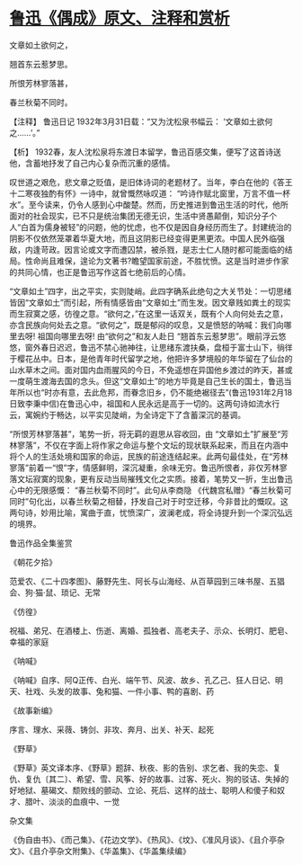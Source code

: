 # [鲁迅《偶成》原文、注释和赏析](https://www.vrrw.net/wx/9321.html)

文章如土欲何之，

翘首东云惹梦思。

所恨芳林寥落甚，

春兰秋菊不同时。

【注释】 鲁迅日记 1932年3月31日载：“又为沈松泉书幅云： ‘文章如土欲何之……’。”

【析】 1932春，友人沈松泉将东渡日本留学，鲁迅百感交集，便写了这首诗送他，含蓄地抒发了自己内心复杂而沉重的感情。

叹世道之艰危，悲文章之贬值，是旧体诗词的老题材了。当年，李白在他的《答王十二寒夜独酌有怀》一诗中，就曾慨然咏叹道： “吟诗作赋北窗里，万言不值一杯水”。至今读来，仍令人感到心中酸楚。然而，历史推进到鲁迅生活的时代，他所面对的社会现实，已不只是统治集团无德无识，生活中贤愚颠倒，知识分子个人“白首为儒身被轻”的问题，他的忧虑，也不仅是因自身经历而生了。封建统治的阴影不仅依然笼罩着华夏大地，而且这阴影已经变得更黑更浓。中国人民外临强敌，内逢苛政。因言论或文字而遭囚禁，被杀戮，是志士仁人随时都可能面临的结局。性命尚且难保，遑论为文著书?瞻望国家前途，不胜忧愤。这是当时进步作家的共同心情，也正是鲁迅写作这首七绝前后的心情。



“文章如土”四字，出之平实，实则陡峭。此四字确系此绝句之大关节处：一切思绪皆因“文章如土”而引起，所有情感皆由“文章如土”而生发。因文章贱如粪土的现实而生寂寞之感，彷徨之意。“欲何之，”在这里一话双关，既有个人向何处去之意，亦含民族向何处去之意。“欲何之”，既是郁闷的叹息，又是愤怒的呐喊：我们向哪里去呀! 祖国向哪里去呀! 由“欲何之”和友人赴日 “翘首东云惹梦思”。眼前浮云悠悠，窗外春日迟迟，鲁迅不禁心驰神往，让思绪东渡扶桑，盘桓于富士山下，徜徉于樱花丛中。日本，是他青年时代留学之地，他把许多梦境般的年华留在了仙台的山水草木之间。面对国内血雨腥风的今日，不免遥想在异国他乡渡过的昨天，甚或一度萌生渡海去国的念头。但这“文章如土”的地方毕竟是自己生长的国土，鲁迅当年所以也“时亦有意，去此危邦，而眷念旧乡，仍不能绝裾径去”(鲁迅1931年2月18日致李秉中信)在鲁迅心中，祖国和人民永远是高于一切的。这两句诗如流水行云，寓婉约于畅达，以平实见陡峭，为全诗定下了含蓄深沉的基调。

“所恨芳林寥落甚”，笔势一折，将无羁的遐思从容收回，由 “文章如土”扩展至“芳林寥落”，不仅在字面上将作家之命运与整个文坛的现状联系起来，而且在内涵中将个人的生活处境和国家的命运，民族的前途连结起来。此两句最佳处，在“芳林寥落”前着一“恨”字，情感鲜明，深沉凝重，余味无穷。鲁迅所恨者，非仅芳林寥落文坛寂寞的现象，更有反动当局摧残文化之实质。接着，笔势又一折，生出鲁迅心中的无限感慨： “春兰秋菊不同时”。此句从李商隐 《代魏宫私赠》“春兰秋菊可同时”句化出，以春兰秋菊之相替，抒发自己对于时空迁移，今非昔比的慨叹。这两句诗，妙用比喻，寓曲于直，忧愤深广，波澜老成，将全诗提升到一个深沉弘远的境界。

鲁迅作品全集鉴赏

《朝花夕拾》

范爱农、《二十四孝图》、藤野先生、阿长与山海经、从百草园到三味书屋、五猖会、狗·猫·鼠、琐记、无常

《仿徨》

祝福、弟兄、在酒楼上、伤逝、离婚、孤独者、高老夫子、示众、长明灯、肥皂、幸福的家庭

《呐喊》

《呐喊》自序、阿Q正传、白光、端午节、风波、故乡、孔乙己、狂人日记、明天、社戏、头发的故事、兔和猫、一件小事、鸭的喜剧、药

《故事新编》

序言、理水、采薇、铸剑、非攻、奔月、出关、补天、起死

《野草》

《野草》英文译本序、《野草》题辞、秋夜、影的告别、求乞者、我的失恋、复仇、复仇〔其二〕、希望、雪、风筝、好的故事、过客、死火、狗的驳诘、失掉的好地狱、墓碣文、颓败线的颤动、立论、死后、这样的战士、聪明人和傻子和奴才、腊叶、淡淡的血痕中、一觉

杂文集

《伪自由书》、《而己集》、《花边文学》、《热风》、《坟》、《准风月谈》、《且介亭杂文》、《且介亭杂文附集》、《华盖集》、《华盖集续编》

